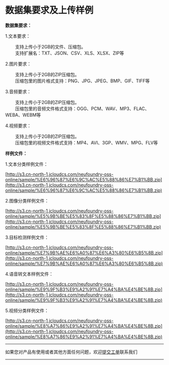 # 数据集要求及上传样例


**数据集要求：** 

1.文本要求：

&nbsp;&nbsp;&nbsp;&nbsp;&nbsp;&nbsp;&nbsp;&nbsp;支持上传小于2GB的文件、压缩包。<br>
&nbsp;&nbsp;&nbsp;&nbsp;&nbsp;&nbsp;&nbsp;&nbsp;支持扩展名：TXT、JSON、CSV、XLS、XLSX、ZIP等

2.图片要求：

&nbsp;&nbsp;&nbsp;&nbsp;&nbsp;&nbsp;&nbsp;&nbsp;支持上传小于2GB的ZIP压缩包。<br>
&nbsp;&nbsp;&nbsp;&nbsp;&nbsp;&nbsp;&nbsp;&nbsp;压缩包里的图片格式支持：PNG、JPG、JPEG、BMP、GIF、TIFF等

3.音频要求：

&nbsp;&nbsp;&nbsp;&nbsp;&nbsp;&nbsp;&nbsp;&nbsp;支持上传小于2GB的ZIP压缩包。<br>
&nbsp;&nbsp;&nbsp;&nbsp;&nbsp;&nbsp;&nbsp;&nbsp;压缩包里的音频文件格式支持：OGG、PCM、WAV、MP3、FLAC、WEBA、WEBM等

4.视频要求：

&nbsp;&nbsp;&nbsp;&nbsp;&nbsp;&nbsp;&nbsp;&nbsp;支持上传小于2GB的ZIP压缩包。<br>
&nbsp;&nbsp;&nbsp;&nbsp;&nbsp;&nbsp;&nbsp;&nbsp;压缩包里的视频文件格式支持：MP4、AVI、3GP、WMV、MPG、FLV等

**样例文件：**  

1.文本分类样例文件：

[http://s3.cn-north-1.jcloudcs.com/neufoundry-oss-online/sample/%E6%96%87%E6%9C%AC%E5%88%86%E7%B1%BB.zip](http://s3.cn-north-1.jcloudcs.com/neufoundry-oss-online/sample/%E6%96%87%E6%9C%AC%E5%88%86%E7%B1%BB.zip)

2.图像分类样例文件：

[http://s3.cn-north-1.jcloudcs.com/neufoundry-oss-online/sample/%E5%9B%BE%E5%83%8F%E5%88%86%E7%B1%BB.zip](http://s3.cn-north-1.jcloudcs.com/neufoundry-oss-online/sample/%E5%9B%BE%E5%83%8F%E5%88%86%E7%B1%BB.zip)

3.目标检测样例文件：

[http://s3.cn-north-1.jcloudcs.com/neufoundry-oss-online/sample/%E7%9B%AE%E6%A0%87%E6%A3%80%E6%B5%8B.zip](http://s3.cn-north-1.jcloudcs.com/neufoundry-oss-online/sample/%E7%9B%AE%E6%A0%87%E6%A3%80%E6%B5%8B.zip)

4.语音转文本样例文件：

[http://s3.cn-north-1.jcloudcs.com/neufoundry-oss-online/sample/%E9%9F%B3%E9%A2%91%E7%A4%BA%E4%BE%8B.zip](http://s3.cn-north-1.jcloudcs.com/neufoundry-oss-online/sample/%E9%9F%B3%E9%A2%91%E7%A4%BA%E4%BE%8B.zip)

5.视频分类样例文件：

[http://s3.cn-north-1.jcloudcs.com/neufoundry-oss-online/sample/%E8%A7%86%E9%A2%91%E7%A4%BA%E4%BE%8B.zip](http://s3.cn-north-1.jcloudcs.com/neufoundry-oss-online/sample/%E8%A7%86%E9%A2%91%E7%A4%BA%E4%BE%8B.zip)



---

如果您对产品有使用或者其他方面任何问题，欢迎[提交工单](http://neuhub.jd.com/workorder/init/2/NeuFoundry%E7%A5%9E%E9%93%B8%E5%B9%B3%E5%8F%B0)联系我们

---
